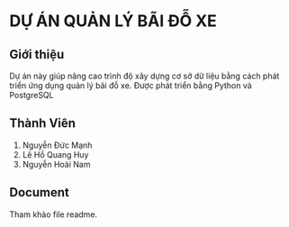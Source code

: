# DỰ ÁN QUẢN LÝ BÃI ĐỖ XE
## Giới thiệu
Dự án này giúp nâng cao trình độ xây dựng cơ sở dữ liệu bằng cách phát triển ứng dụng quản lý bãi đỗ xe. Được phát triển bằng Python và PostgreSQL
## Thành Viên
1. Nguyễn Đức Mạnh
2. Lê Hồ Quang Huy
3. Nguyễn Hoài Nam
## Document
Tham khảo file readme.
